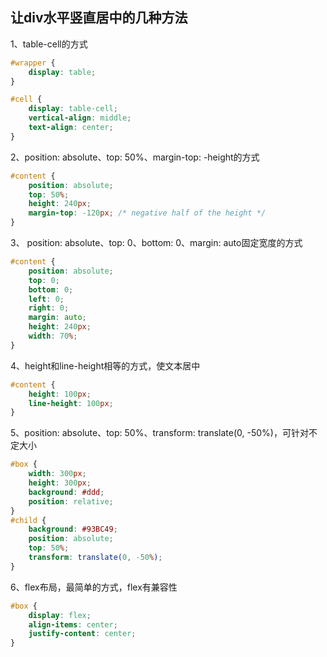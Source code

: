 ## 让div水平竖直居中的几种方法
1、table-cell的方式
```css
#wrapper {
    display: table;
}

#cell {
    display: table-cell;
    vertical-align: middle;
    text-align: center;
}
```

2、position: absolute、top: 50%、margin-top: -height的方式
```css
#content {
    position: absolute;
    top: 50%;
    height: 240px;
    margin-top: -120px; /* negative half of the height */
}
```

3、 position: absolute、top: 0、bottom: 0、margin: auto固定宽度的方式
```css
#content {
    position: absolute;
    top: 0;
    bottom: 0;
    left: 0;
    right: 0;
    margin: auto;
    height: 240px;
    width: 70%;
}
```
4、height和line-height相等的方式，使文本居中
```css
#content {
    height: 100px;
    line-height: 100px;
}
```

5、position: absolute、top: 50%、transform: translate(0, -50%)，可针对不定大小
```css
#box {
    width: 300px;
    height: 300px;
    background: #ddd;
    position: relative;
}
#child {
    background: #93BC49;
    position: absolute;
    top: 50%;
    transform: translate(0, -50%);
}
```

6、flex布局，最简单的方式，flex有兼容性
```css
#box {
    display: flex;
    align-items: center;
    justify-content: center;
}
```